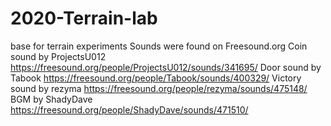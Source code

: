 # 2020-Terrain-lab
 base for terrain experiments
Sounds were found on Freesound.org
Coin sound by ProjectsU012 https://freesound.org/people/ProjectsU012/sounds/341695/
Door sound by Tabook https://freesound.org/people/Tabook/sounds/400329/
Victory sound by rezyma https://freesound.org/people/rezyma/sounds/475148/
BGM by ShadyDave https://freesound.org/people/ShadyDave/sounds/471510/